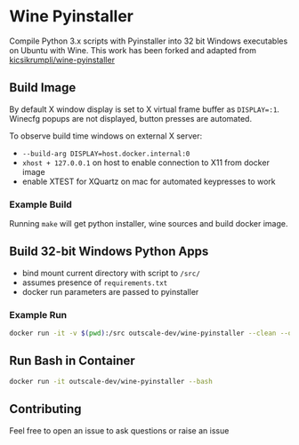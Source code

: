 # Wine Pyinstaller

Compile Python 3.x scripts with Pyinstaller into 32 bit Windows executables on Ubuntu with Wine.
This work has been forked and adapted from [kicsikrumpli/wine-pyinstaller](https://github.com/kicsikrumpli/wine-pyinstaller)

## Build Image

By default X window display is set to X virtual frame buffer as `DISPLAY=:1`. Winecfg popups are not displayed, button presses are automated.

To observe build time windows on external X server:

- `--build-arg DISPLAY=host.docker.internal:0`
- `xhost + 127.0.0.1` on host to enable connection to X11 from docker image
- enable XTEST for XQuartz on mac for automated keypresses to work

### Example Build

Running `make` will get python installer, wine sources and build docker image.

## Build 32-bit Windows Python Apps

- bind mount current directory with script to `/src/`
- assumes presence of `requirements.txt`
- docker run parameters are passed to pyinstaller

### Example Run

````bash
docker run -it -v $(pwd):/src outscale-dev/wine-pyinstaller --clean --onefile my_python_script.py
````

## Run Bash in Container

````bash
docker run -it outscale-dev/wine-pyinstaller --bash
````

## Contributing

Feel free to open an issue to ask questions or raise an issue
